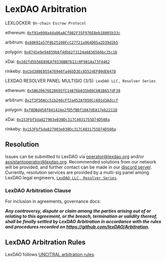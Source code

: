 # LexDAO Arbitration

LEXLOCKER: `On-chain Escrow Protocol`

ethereum: [`0xf91e098a4da86aACf082F35F976E8eb18005b33c`](https://etherscan.io/address/0xf91e098a4da86aACf082F35F976E8eb18005b33c#code)

arbitrum: [`0x60692a57F8b25108FcC27f21a964D05a2D39d2b5`](https://arbiscan.io/address/0x60692a57f8b25108fcc27f21a964d05a2d39d2b5#code)

polygon: [`0x8745e9e94859b6f4dbb2f3124a6836566bc35c1b`](https://polygonscan.com/address/0x8745e9e94859b6f4dbb2f3124a6836566bc35c1b#code)

xDai: [`0x102fd5b56E89EAf0336BB7b11c0F981Aa73f4462`](https://blockscout.com/xdai/mainnet/address/0x102fd5b56E89EAf0336BB7b11c0F981Aa73f4462/contracts)

rinkeby: [`0xCbd380E055A76940fa46bD3Ec85524EF09dE647D`](https://rinkeby.etherscan.io/address/0xCbd380E055A76940fa46bD3Ec85524EF09dE647D#code)

LEXDAO RESOLVER PANEL MULTISIG (3/5): `LexDAO LLC, Resolver Series`

ethereum: [`0x5B620676E28693fC14876b035b08CbB1B657dF38`](https://gnosis-safe.io/app/#/safes/0x5B620676E28693fC14876b035b08CbB1B657dF38/settings/owners)

arbitrum: [`0x2f3F50ACc51b240cFf2a452Af050Cc601d3Adccf`](https://arbitrum.gnosis-safe.io/app/#/safes/0x2f3F50ACc51b240cFf2a452Af050Cc601d3Adccf/settings/owners)

polygon: [`0xf8DBd458f841424e2fD5fBDf18A7dEA17eb2211D`](https://polygon.gnosis-safe.io/app/#/safes/0xf8DBd458f841424e2fD5fBDf18A7dEA17eb2211D/settings/owners)

xDai: [`0x153Fbf5da827903e030Dc317C4031755D74D508a`](https://xdai.gnosis-safe.io/app/#/safes/0x153Fbf5da827903e030Dc317C4031755D74D508a/settings/owners)

rinkeby: [`0x153Fbf5da827903e030Dc317C4031755D74D508a`](https://rinkeby.gnosis-safe.io/app/#/safes/0xDC58CEAcFBf482B7FaC70FF3aA6f6df46F039Fb9/settings/owners)

## Resolution

Issues can be submitted to LexDAO via operator@lexdao.org and/or assistantoperator@lexdao.org. Recommended solutions from our network will be provided, and further contact can be made in our [discord server](http://discord.gg/lexdao). Currently, resolution services are provided by a multi-sig panel among LexDAO legal engineers, [`LexDAO LLC, Resolver Series`](https://snapshot.org/#/llc.lexdao.eth/proposal/0x323b0e89522d6640df37c71361145b22eb19251c4a005324295eca7af3ed5961).

### LexDAO Arbitration Clause

For inclusion in agreements, governance docs:

***Any controversy, dispute or claim among the parties arising out of or relating to this agreement, or the breach, termination or validity thereof, shall be finally settled by LexDAO Arbitration in accordance with the rules and procedures recorded on https://github.com/lexDAO/Arbitration.***

## LexDAO Arbitration Rules

LexDAO follows [UNCITRAL arbitration rules](https://uncitral.un.org/en/texts/arbitration/contractualtexts/arbitration). 

